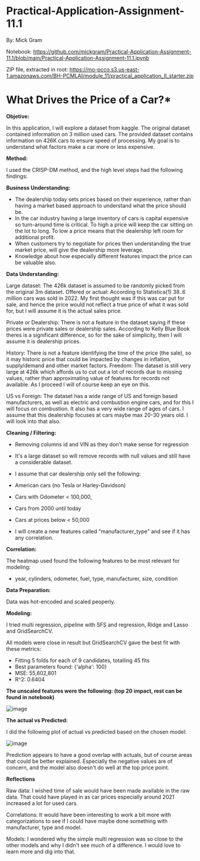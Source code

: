 # Practical-Application-Assignment-11.1

By: Mick Gram

Notebook: https://github.com/mickgram/Practical-Application-Assignment-11.1/blob/main/Practical-Application-Assignment-11.1.ipynb

ZIP file, extracted in root: https://mo-pcco.s3.us-east-1.amazonaws.com/BH-PCMLAI/module_11/practical_application_II_starter.zip


# What Drives the Price of a Car?*

**Objetive:** 

In this application, I will explore a dataset from kaggle. The original dataset contained information on 3 million used cars. The provided dataset contains information on 426K cars to ensure speed of processing.  My goal is to understand what factors make a car more or less expensive.

**Method:** 

I used the CRISP-DM method, and the high level steps had the following findings:

**Business Understanding:**

- The dealership today sets prices based on their experience, rather than having a market based approach to understand what the price should be.
- In the car industry having a large inventory of cars is capital expensive so turn-around time is critical. To high a price will keep the car sitting on the lot to long. To low a price means that the dealership left room for additional profit.
- When customers try to negotiate for prices then understanding the true market price, will give the dealership more leverage.
- Knowledge about how especially different features impact the price can be valuable also.

**Data Understanding:**

Large dataset: The 426k dataset is assumed to be randomly picked from the original 3m dataset.
Offered or actual: According to Statistica(1) 38..6 million cars was sold in 2022. My first thought was if this was car put for sale, and hence the price would not reflect a true price of what it was sold for, but I will assume it is the actual sales price.

Private or Dealership: There is not a feature in the dataset saying if these prices were private sales or dealership sales. According to Kelly Blue Book theres is a significant difference, so for the sake of simplicity, then I will assume it is dealership prices.

History: There is not a feature identifying the time of the price (the sale), so it may historic price that could be impacted by changes in inflation, supply/demand and other market factors.
Freedom: The dataset is still very large at 426k which affords us to cut out a lot of records due to missing values, rather than approximating value of features for records not available. As I proceed I will of course keep an eye on this.

US vs Foreign: The dataset has a wide range of US and foreign based manufacturers, as well as electric and combustion engine cars, and for this I will focus on combustion. It also has a very wide range of ages of cars. I assume that this dealership focuses at cars maybe max 20-30 years old. I will look into that also.

**Cleaning / Filtering:**

- Removing columns id and VIN as they don't make sense for regression

- It's a large dataset so will remove records with null values and still have a considerable dataset.

- I assume that car dealership only sell the following:

- American cars (no Tesla or Harley-Davidson)

- Cars with Odometer < 100,000,

- Cars from 2000 until today

- Cars at prices below < 50,000

- I will create a new features called "manufacturer_type" and see if it has any correlation.

**Correlation:**

The heatmap used found the following features to be most relevant for modeling: 
- year, cylinders, odometer, fuel, type, manufacturer, size, condition

**Data Preparation:**

Data was hot-encoded and scaled peoperly.


**Modeling:**

I tried multi regression, pipeline with SFS and regression, Ridge and Lasso and GridSearchCV.

All models were close in result but GridSearchCV gave the best fit with these metrics:

- Fitting 5 folds for each of 9 candidates, totalling 45 fits
- Best parameters found: {'alpha': 100}
- MSE: 55,602,801
- R^2: 0.6404

**The unscaled features were  the following: (top 20 impact, rest can be found in notebook)**

![image](https://github.com/mickgram/Practical-Application-Assignment-11.1/assets/153389917/4982d4b4-4229-4d20-98d0-063c13707502)



**The actual vs Predicted:**

I did the following plot of actual vs predicted based on the chosen model:

![image](https://github.com/mickgram/Practical-Application-Assignment-11.1/assets/153389917/8e8f431e-83a6-405c-81ec-e5a4646bea97)

Prediction appears to have a good overlap with actuals, but of course areas that could be better explained.
Especially the negative values are of concern, and the model also doesn't do well at the top price point.

**Reflections**

Raw data:
I wished time of sale would have been made available in the raw data. That could have played in as car prices especially around 2021 increased a lot for used cars.

Correlations:
It would have been interesting to work a bit more with categorizations to see if I could have maybe done something with manufacturer, type and model.

Models:
I wondered why the simple multi regression was so close to the other models and why I didn't see much of a difference. I would love to learn more and dig into that.
